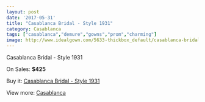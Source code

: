 ```yaml
---
layout: post
date: '2017-05-31'
title: "Casablanca Bridal - Style 1931"
category: Casablanca
tags: ["casablanca","demure","gowns","prom","charming"]
image: http://www.idealgown.com/5633-thickbox_default/casablanca-bridal-style-1931.jpg
---
```

Casablanca Bridal - Style 1931

On Sales: **$425**
<a href="https://www.idealgown.com/en/casablanca/2461-casablanca-bridal-style-1931.html"><amp-img layout="responsive" width="600" height="600" src="//www.idealgown.com/5633-thickbox_default/casablanca-bridal-style-1931.jpg" alt="Casablanca Bridal - Style 1931 0" /></a>
<a href="https://www.idealgown.com/en/casablanca/2461-casablanca-bridal-style-1931.html"><amp-img layout="responsive" width="600" height="600" src="//www.idealgown.com/5635-thickbox_default/casablanca-bridal-style-1931.jpg" alt="Casablanca Bridal - Style 1931 1" /></a>
<a href="https://www.idealgown.com/en/casablanca/2461-casablanca-bridal-style-1931.html"><amp-img layout="responsive" width="600" height="600" src="//www.idealgown.com/5634-thickbox_default/casablanca-bridal-style-1931.jpg" alt="Casablanca Bridal - Style 1931 2" /></a>

Buy it: [Casablanca Bridal - Style 1931](https://www.idealgown.com/en/casablanca/2461-casablanca-bridal-style-1931.html "Casablanca Bridal - Style 1931")

View more: [Casablanca](https://www.idealgown.com/en/31-casablanca "Casablanca")
